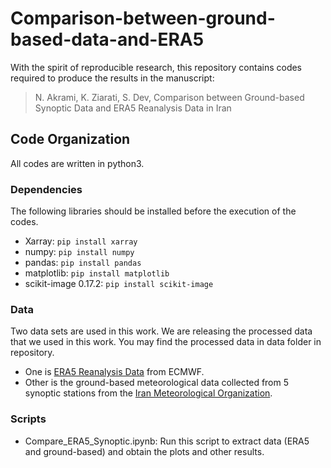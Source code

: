 # Comparison-between-ground-based-data-and-ERA5

With the spirit of reproducible research, this repository contains codes required to produce the results in the manuscript:

> N. Akrami, K. Ziarati, S. Dev, Comparison between Ground-based Synoptic Data and ERA5 Reanalysis Data in Iran


## Code Organization
All codes are written in python3.

### Dependencies
The following libraries should be installed before the execution of the codes.

- Xarray: `pip install xarray`
- numpy: `pip install numpy`
- pandas: `pip install pandas`
- matplotlib: `pip install matplotlib`
- scikit-image 0.17.2: `pip install scikit-image`


### Data
Two data sets are used in this work. We are releasing the processed data that we used in this work. You may find the processed data in data folder in repository.
- One is [ERA5 Reanalysis Data](https://cds.climate.copernicus.eu/cdsapp#!/dataset/reanalysis-era5-single-levels?tab=form) from ECMWF. 
- Other is the ground-based meteorological data collected from 5 synoptic stations from the [Iran Meteorological Organization](https://www.irimo.ir).


### Scripts
- Compare_ERA5_Synoptic.ipynb: Run this script to extract data (ERA5 and ground-based) and obtain the plots and other results. 
